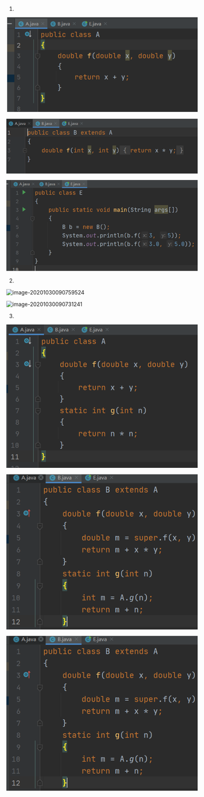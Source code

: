 1.

![image-20201030090408267](https://raw.githubusercontent.com/smallzhong/picgo-pic-bed/master/image-20201030090408267.png)

![image-20201030090415634](https://raw.githubusercontent.com/smallzhong/picgo-pic-bed/master/image-20201030090415634.png)

![image-20201030090420426](https://raw.githubusercontent.com/smallzhong/picgo-pic-bed/master/image-20201030090420426.png)





2.

![image-20201030090759524](C:\Users\22112\AppData\Roaming\Typora\typora-user-images\old_images\image-20201030090759524.png)

![image-20201030090731241](C:\Users\22112\AppData\Roaming\Typora\typora-user-images\old_images\image-20201030090731241.png)



3.

![image-20201030091418611](https://raw.githubusercontent.com/smallzhong/picgo-pic-bed/master/image-20201030091418611.png)

![image-20201030091426345](https://raw.githubusercontent.com/smallzhong/picgo-pic-bed/master/image-20201030091426345.png)

![](https://raw.githubusercontent.com/smallzhong/picgo-pic-bed/master/image-20201030091426345.png)
